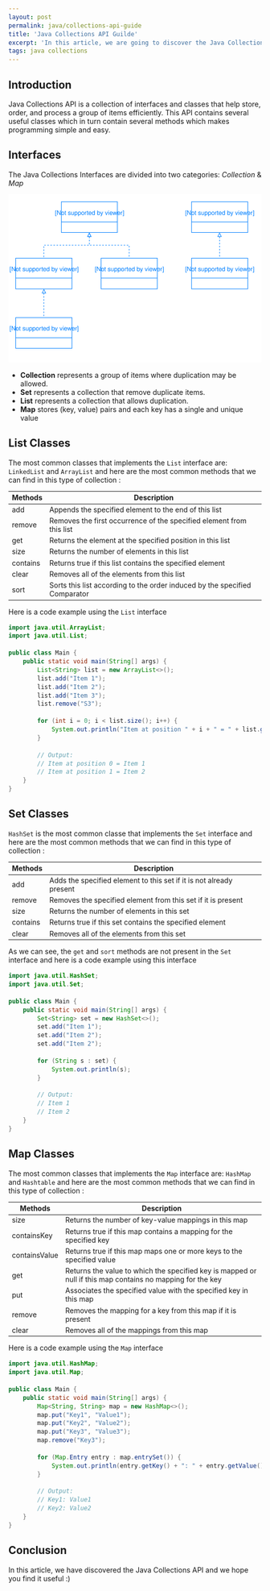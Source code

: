 ```yaml
---
layout: post
permalink: java/collections-api-guide
title: 'Java Collections API Guilde'
excerpt: 'In this article, we are going to discover the Java Collections API and how we can use it in our Java programs'
tags: java collections
---
```


## Introduction

Java Collections API is a collection of interfaces and classes that help store, order, and process a group of items efficiently. This API contains several useful classes which in turn contain several methods which makes programming simple and easy.

## Interfaces

The Java Collections Interfaces are divided into two categories: _Collection_ & _Map_

![](/assets/java-collections-guide/interface-hierarchy.svg)

- **Collection** represents a group of items where duplication may be allowed.
- **Set** represents a collection that remove duplicate items.
- **List** represents a collection that allows duplication.
- **Map** stores (key, value) pairs and each key has a single and unique value

## List Classes

The most common classes that implements the `List` interface are: `LinkedList` and `ArrayList` and here are the most common methods that we can find in this type of collection :

| Methods  | Description                                                                |
| -------- | -------------------------------------------------------------------------- |
| add      | Appends the specified element to the end of this list                      |
| remove   | Removes the first occurrence of the specified element from this list       |
| get      | Returns the element at the specified position in this list                 |
| size     | Returns the number of elements in this list                                |
| contains | Returns true if this list contains the specified element                   |
| clear    | Removes all of the elements from this list                                 |
| sort     | Sorts this list according to the order induced by the specified Comparator |

Here is a code example using the `List` interface

```java
import java.util.ArrayList;
import java.util.List;

public class Main {
    public static void main(String[] args) {
        List<String> list = new ArrayList<>();
        list.add("Item 1");
        list.add("Item 2");
        list.add("Item 3");
        list.remove("S3");

        for (int i = 0; i < list.size(); i++) {
            System.out.println("Item at position " + i + " = " + list.get(i));
        }

        // Output:
        // Item at position 0 = Item 1
        // Item at position 1 = Item 2
    }
}
```

## Set Classes

`HashSet` is the most common classe that implements the `Set` interface and here are the most common methods that we can find in this type of collection :

| Methods  | Description                                                         |
| -------- | ------------------------------------------------------------------- |
| add      | Adds the specified element to this set if it is not already present |
| remove   | Removes the specified element from this set if it is present        |
| size     | Returns the number of elements in this set                          |
| contains | Returns true if this set contains the specified element             |
| clear    | Removes all of the elements from this set                           |

As we can see, the `get` and `sort` methods are not present in the `Set` interface and here is a code example using this interface

```java
import java.util.HashSet;
import java.util.Set;

public class Main {
    public static void main(String[] args) {
        Set<String> set = new HashSet<>();
        set.add("Item 1");
        set.add("Item 2");
        set.add("Item 2");

        for (String s : set) {
            System.out.println(s);
        }

        // Output:
        // Item 1
        // Item 2
    }
}
```

## Map Classes

The most common classes that implements the `Map` interface are: `HashMap` and `Hashtable` and here are the most common methods that we can find in this type of collection :

| Methods       | Description                                                                                                |
| ------------- | ---------------------------------------------------------------------------------------------------------- |
| size          | Returns the number of key-value mappings in this map                                                       |
| containsKey   | Returns true if this map contains a mapping for the specified key                                          |
| containsValue | Returns true if this map maps one or more keys to the specified value                                      |
| get           | Returns the value to which the specified key is mapped or null if this map contains no mapping for the key |
| put           | Associates the specified value with the specified key in this map                                          |
| remove        | Removes the mapping for a key from this map if it is present                                               |
| clear         | Removes all of the mappings from this map                                                                  |

Here is a code example using the `Map` interface

```java
import java.util.HashMap;
import java.util.Map;

public class Main {
    public static void main(String[] args) {
        Map<String, String> map = new HashMap<>();
        map.put("Key1", "Value1");
        map.put("Key2", "Value2");
        map.put("Key3", "Value3");
        map.remove("Key3");

        for (Map.Entry entry : map.entrySet()) {
            System.out.println(entry.getKey() + ": " + entry.getValue());
        }

        // Output:
        // Key1: Value1
        // Key2: Value2
    }
}
```

## Conclusion

In this article, we have discovered the Java Collections API and we hope you find it useful :)

